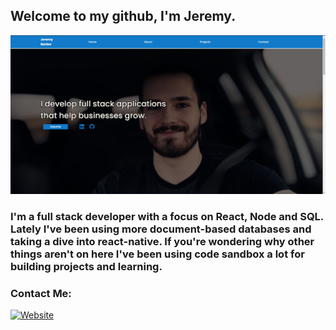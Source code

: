 ## Welcome to my github, I'm Jeremy.


[![Website]( https://github.com/onlytruejeremy/onlytruejeremy/blob/main/portfolioimage.PNG?raw=true)](https://onlytruejeremy.github.io)

### I'm a full stack developer with a focus on React, Node and SQL. Lately I've been using more document-based databases and taking a dive into react-native. If you're wondering why other things aren't on here I've been using code sandbox a lot for building projects and learning.

### Contact Me:



[![Website]( <img align="left" alt="codeSTACKr.com" width="22px" src="https://raw.githubusercontent.com/onlytruejeremy/onlytruejeremy/6f993f74522011bbf070da511fb028d1fd6d8422/linkedin.svg" />)](https://onlytruejeremy.github.io)


